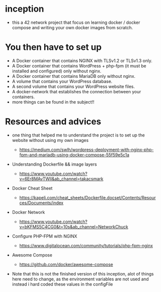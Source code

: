 # inception 


- this a 42 network project that focus on learning docker / docker compose and writing your own docker images from scratch.

# You then have to set up
* A Docker container that contains NGINX with TLSv1.2 or TLSv1.3 only.
* A Docker container that contains WordPress + php-fpm (it must be installed and configured) only without nginx.
* A Docker container that contains MariaDB only without nginx.
* A volume that contains your WordPress database.
* A second volume that contains your WordPress website files.
* A docker-network that establishes the connection between your containers.
* more things can be found in the subject!!



# Resources and advices

* one thing that helped me to understand the project is to set up the website without using my own images 
     - https://medium.com/swlh/wordpress-deployment-with-nginx-php-fpm-and-mariadb-using-docker-compose-55f59e5c1a
* Understanding Dockerfile && image layers
     - https://www.youtube.com/watch?v=6Er8MAvTWlI&ab_channel=takacsmark
* Docker Cheat Sheet
     - https://kapeli.com/cheat_sheets/Dockerfile.docset/Contents/Resources/Documents/index
* Docker Network
    - https://www.youtube.com/watch?v=bKFMS5C4CG0&t=10s&ab_channel=NetworkChuck
 
* Configure PHP-FPM with NGINX
    - https://www.digitalocean.com/community/tutorials/php-fpm-nginx
    
* Awesome Compose
    - https://github.com/docker/awesome-compose


- Note that this is not the finished version of this inception, alot of things here need to change, as the environment variables are not used and instead i hard coded these values in the configFile
